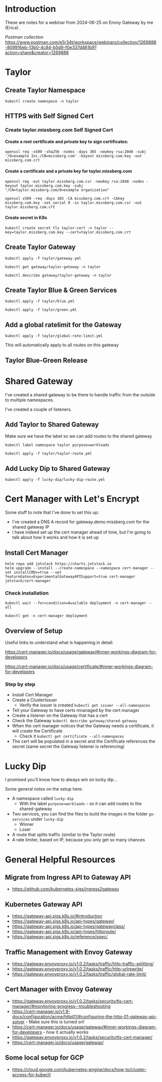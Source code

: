 # Introduction
These are notes for a webinar from 2024-06-25 on Envoy Gateway by me (Erica).

_Postman collection_
https://www.postman.com/e5r34t/workspace/webinars/collection/1269888-809916eb-13b0-4c84-b5d9-f0e337d461b9?action=share&creator=1269888 


# Taylor

## Create Taylor Namespace
```
kubectl create namespace -n taylor
```

## HTTPS with Self Signed Cert

### Create taylor.missberg.com Self Signed Cert

#### Create a root certificate and private key to sign certificates:
```
openssl req -x509 -sha256 -nodes -days 365 -newkey rsa:2048 -subj '/O=example Inc./CN=missberg.com' -keyout missberg.com.key -out missberg.com.crt
```

#### Create a certificate and a private key for taylor.missberg.com
```
openssl req -out taylor.missberg.com.csr -newkey rsa:2048 -nodes -keyout taylor.missberg.com.key -subj "/CN=taylor.missberg.com/O=example organization"

openssl x509 -req -days 365 -CA missberg.com.crt -CAkey missberg.com.key -set_serial 0 -in taylor.missberg.com.csr -out taylor.missberg.com.crt
```

#### Create secret in K8s
```
kubectl create secret tls taylor-cert -n taylor --key=taylor.missberg.com.key --cert=taylor.missberg.com.crt
```

## Create Taylor Gateway
```
kubectl apply -f taylor/gateway.yml
```
```
kubectl get gateway/taylor-gateway -n taylor
```
```
kubectl describe gateway/taylor-gateway -n taylor
```

## Create Taylor Blue & Green Services
```
kubectl apply -f taylor/blue.yml
```
```
kubectl apply -f taylor/green.yml
```

## Add a global ratelimit for the Gateway
```
kubectl apply -f taylor/global-rate-limit.yml
```

This will automatically apply to all routes on this gateway

## Taylor Blue-Green Release

# Shared Gateway
I've created a shared gateway to be there to handle traffic from the outside to multiple namespaces.

I've created a couple of listeners.

## Add Taylor to Shared Gateway
Make sure we have the label so we can add routes to the shared gateway

```
kubectl label namespace taylor purpose=workloads
```
```
kubectl apply -f taylor/taylor-route.yml 
```

## Add Lucky Dip to Shared Gateway
```
kubectl apply -f lucky-dip/lucky-dip-route.yml
```

# Cert Manager with Let's Encrypt

Some stuff to note that I've done to set this up:
- I've created a DNS A record for gateway.demo.missberg.com for the shared gateway IP
- I have indeed set up the cert manager ahead of time, but I'm going to talk about how it works and how it is set up

## Install Cert Manager

```
helm repo add jetstack https://charts.jetstack.io
helm upgrade --install --create-namespace --namespace cert-manager --set installCRDs=true --set featureGates=ExperimentalGatewayAPISupport=true cert-manager jetstack/cert-manager
```
### Check installation

```
kubectl wait --for=condition=Available deployment -n cert-manager --all
```

```
kubectl get -n cert-manager deployment
```

## Overview of Setup

Useful links to understand what is happening in detail:

https://cert-manager.io/docs/usage/gateway/#inner-workings-diagram-for-developers 

https://cert-manager.io/docs/usage/certificate/#inner-workings-diagram-for-developers

### Step by step
- Install Cert Manager
- Create a ClusterIssuer
    - Verify the issuer is created `kubectl get issuer --all-namespaces`
- Tell your Gateway to have certs mnanaged by the cert manager
- Create a listener on the Gateway that has a cert
- Check the Gateway `kubectl describe gateway/shared-gateway`
- When the cert manager notices that the Gateway needs a certificate, it will create the Certificate
    - Check it `kubectl get certificate --all-namespaces`
- The cert will be populated in a secret and the Certificate references the secret (same secret the Gateway listener is referencing)

# Lucky Dip
I promised you'll know how to always win on lucky dip...

Some general notes on the setup here:
- A namespace called `lucky-dip`
    - With the label `purpose=workloads` - so it can add routes to the shared-gateway
- Two services, you can find the files to build the images in the folder `go-services` under `lucky-dip`
    - Winner
    - Loser
- A route that splits traffic (similar to the Taylor route)
- A rate limiter, based on IP, because you only get so many chances



# General Helpful Resources

## Migrate from Ingress API to Gateway API
- https://github.com/kubernetes-sigs/ingress2gateway

## Kubernetes Gateway API
- https://gateway-api.sigs.k8s.io/#introduction
- https://gateway-api.sigs.k8s.io/api-types/gateway/
- https://gateway-api.sigs.k8s.io/api-types/gatewayclass/
- https://gateway-api.sigs.k8s.io/api-types/httproute/
- https://gateway-api.sigs.k8s.io/reference/spec/ 

## Traffic Management with Envoy Gateway
- https://gateway.envoyproxy.io/v1.0.2/tasks/traffic/http-traffic-splitting/
- https://gateway.envoyproxy.io/v1.0.2/tasks/traffic/http-urlrewrite/
- https://gateway.envoyproxy.io/v1.0.2/tasks/traffic/global-rate-limit/ 

## Cert Manager with Envoy Gateway
- https://gateway.envoyproxy.io/v1.0.2/tasks/security/tls-cert-manager/#monitoring-progress--troubleshooting
- https://cert-manager.io/v1.9-docs/configuration/acme/http01/#configuring-the-http-01-gateway-api-solver - Make sure this is turned on!
- https://cert-manager.io/docs/usage/gateway/#inner-workings-diagram-for-developers - how it actually works
- https://gateway.envoyproxy.io/v1.0.2/tasks/security/tls-cert-manager/
- https://cert-manager.io/docs/usage/gateway/

## Some local setup for GCP
- https://cloud.google.com/kubernetes-engine/docs/how-to/cluster-access-for-kubectl

